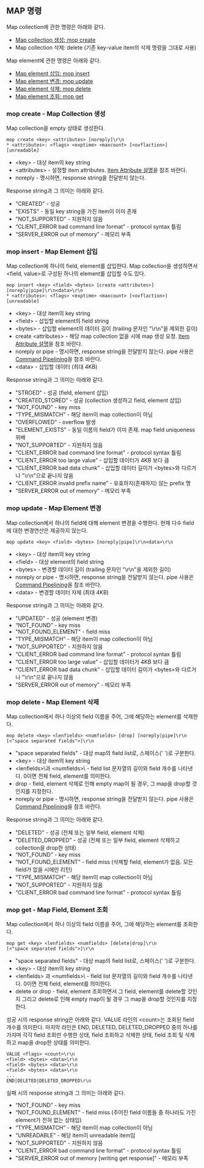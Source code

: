 MAP 명령
--------

Map collection에 관한 명령은 아래와 같다.

- [Map collection 생성: mop create](command-map-collection.md#mop-create---map-collection-생성)
- Map collection 삭제: delete (기존 key-value item의 삭제 명령을 그대로 사용)

Map element에 관한 명령은 아래와 같다. 

- [Map element 삽입: mop insert](command-map-collection.md#mop-insert---map-element-삽입)
- [Map element 변경: mop update](command-map-collection.md#mop-update---map-element-변경)
- [Map element 삭제: mop delete](command-map-collection.md#mop-delete---map-element-삭제)
- [Map element 조회: mop get](command-map-collection.md#mop-get---map-field-element-조회)

### mop create - Map Collection 생성

Map collection을 empty 상태로 생성한다.

```
mop create <key> <attributes> [noreply]\r\n
* <attributes>: <flags> <exptime> <maxcount> [<ovflaction>] [unreadable]
```

- \<key\> - 대상 item의 key string
- \<attributes\> - 설정할 item attributes. [Item Attribute 설명](/doc/arcus-item-attribute.md)을 참조 바란다.
- noreply - 명시하면, response string을 전달받지 않는다.

Response string과 그 의미는 아래와 같다.

- "CREATED" - 성공
- "EXISTS" - 동일 key string을 가진 item이 이미 존재
- "NOT_SUPPORTED" - 지원하지 않음
- “CLIENT_ERROR bad command line format” - protocol syntax 틀림
- “SERVER_ERROR out of memory” - 메모리 부족

### mop insert - Map Element 삽입

Map collection에 하나의 field, element를 삽입한다.
Map collection을 생성하면서 \<field, value\>로 구성된 하나의 element를 삽입할 수도 있다.

```
mop insert <key> <field> <bytes> [create <attributes>] [noreply|pipe]\r\n<data>\r\n
* <attributes>: <flags> <exptime> <maxcount> [<ovflaction>] [unreadable]
```

- \<key\> - 대상 item의 key string
- \<field\> - 삽입할 element의 field string
- \<bytes\> - 삽입할 element의 데이터 길이 (trailing 문자인 "\r\n"을 제외한 길이)
- create \<attributes\> - 해당 map collection 없을 시에 map 생성 요청.
                    [Item Attribute 설명](/doc/arcus-item-attribute.md)을 참조 바란다.
- noreply or pipe - 명시하면, response string을 전달받지 않는다. 
                    pipe 사용은 [Command Pipelining](/doc/command-pipelining.md)을 참조 바란다.
- \<data\> - 삽입할 데이터 (최대 4KB)

Response string과 그 의미는 아래와 같다.

- "STROED" - 성공 (field, element 삽입)
- “CREATED_STORED” - 성공 (collection 생성하고 field, element 삽입)
- “NOT_FOUND” - key miss
- “TYPE_MISMATCH” - 해당 item이 map collection이 아님
- “OVERFLOWED” - overflow 발생
- "ELEMENT_EXISTS" - 동일 이름의 field가 이미 존재. map field uniqueness 위배
- "NOT_SUPPORTED" - 지원하지 않음
- “CLIENT_ERROR bad command line format” - protocol syntax 틀림
- “CLIENT_ERROR too large value” - 삽입할 데이터가 4KB 보다 큼
- “CLIENT_ERROR bad data chunk” - 삽입할 데이터 길이가 \<bytes\>와 다르거나 "\r\n"으로 끝나지 않음
- “CLIENT_ERROR invalid prefix name” - 유효하지(존재하지) 않는 prefix 명
- “SERVER_ERROR out of memory” - 메모리 부족

### mop update - Map Element 변경

Map collection에서 하나의 field에 대해 element 변경을 수행한다.
현재 다수 field에 대한 변경연산은 제공하지 않는다.

```
mop update <key> <field> <bytes> [noreply|pipe]\r\n<data>\r\n
```

- \<key\> - 대상 item의 key string
- \<field\> - 대상 element의 field string
- \<bytes\> - 변경할 데이터 길이 (trailing 문자인 "\r\n"을 제외한 길이)
- noreply or pipe - 명시하면, response string을 전달받지 않는다. 
                    pipe 사용은 [Command Pipelining](/doc/command-pipelining.md)을 참조 바란다.
- \<data\> - 변경할 데이터 자체 (최대 4KB)

Response string과 그 의미는 아래와 같다.

- "UPDATED" - 성공 (element 변경)
- “NOT_FOUND” - key miss
- "NOT_FOUND_ELEMENT" - field miss
- “TYPE_MISMATCH” - 해당 item이 map collection이 아님
- "NOT_SUPPORTED" - 지원하지 않음
- “CLIENT_ERROR bad command line format” - protocol syntax 틀림
- “CLIENT_ERROR too large value” - 삽입할 데이터가 4KB 보다 큼
- “CLIENT_ERROR bad data chunk” - 삽입할 데이터 길이가 \<bytes\>와 다르거나 "\r\n"으로 끝나지 않음
- “SERVER_ERROR out of memory” - 메모리 부족

### mop delete - Map Element 삭제

Map collection에서 하나 이상의 field 이름을 주어, 그에 해당하는 element를 삭제한다.

```
mop delete <key> <lenfields> <numfields> [drop] [noreply|pipe]\r\n
[<"space separated fields">]\r\n
```

- "space separated fields" - 대상 map의 field list로, 스페이스(' ')로 구분한다.
- \<key\> - 대상 item의 key string
- \<lenfields>\과 \<numfields>\ - field list 문자열의 길이와 field 개수를 나타낸다. 0이면 전체 field, element를 의미한다.
- drop - field, element 삭제로 인해 empty map이 될 경우, 그 map을 drop할 것인지를 지정한다.
- noreply or pipe - 명시하면, response string을 전달받지 않는다. 
                    pipe 사용은 [Command Pipelining](/doc/command-pipelining.md)을 참조 바란다.

Response string과 그 의미는 아래와 같다.

- "DELETED" - 성공 (전체 또는 일부 field, element 삭제)
- “DELETED_DROPPED” - 성공 (전체 또는 일부 field, element 삭제하고 collection을 drop한 상태)
- “NOT_FOUND” - key miss
- “NOT_FOUND_ELEMENT” - field miss (삭제할 field, element가 없음. 모든 field가 없을 시에만 리턴)
- “TYPE_MISMATCH” - 해당 item이 map collection이 아님
- "NOT_SUPPORTED" - 지원하지 않음
- “CLIENT_ERROR bad command line format” - protocol syntax 틀림

### mop get - Map Field, Element 조회

Map collection에서 하나 이상의 field 이름을 주어, 그에 해당하는 element를 조회한다.

```
mop get <key> <lenfields> <numfields> [delete|drop]\r\n
[<"space separated fields">]\r\n
```

- "space separated fields" - 대상 map의 field list로, 스페이스(' ')로 구분한다.
- \<key\> - 대상 item의 key string
- \<lenfields\> 과 \<numfields>\ - field list 문자열의 길이와 field 개수를 나타낸다. 0이면 전체 field, element를 의미한다.
- delete or drop - field, element 조회하면서 그 field, element를 delete할 것인지
                   그리고 delete로 인해 empty map이 될 경우 그 map을 drop할 것인지를 지정한다.

성공 시의 response string은 아래와 같다.
VALUE 라인의 \<count\>는 조회된 field 개수를 의미한다. 
마지막 라인은 END, DELETED, DELETED_DROPPED 중의 하나를 가지며
각각 field 조회만 수행한 상태, field 조회하고 삭제한 상태,
field 조회 및 삭제하고 map을 drop한 상태를 의미한다.

```
VALUE <flags> <count>\r\n
<field> <bytes> <data>\r\n
<field> <bytes> <data>\r\n
<field> <bytes> <data>\r\n
...
END|DELETED|DELETED_DROPPED\r\n
```

실패 시의 response string과 그 의미는 아래와 같다.

- “NOT_FOUND” - key miss
- “NOT_FOUND_ELEMENT” - field miss (주어진 field 이름들 중 하나라도 가진 element가 전혀 없는 상태임)
- “TYPE_MISMATCH” - 해당 item이 map collection이 아님
- “UNREADABLE” - 해당 item이 unreadable item임
- "NOT_SUPPORTED" - 지원하지 않음
- “CLIENT_ERROR bad command line format” - protocol syntax 틀림
- "SERVER_ERROR out of memory [writing get response]”	- 메모리 부족

